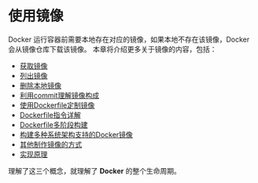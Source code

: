 # 使用镜像

Docker 运行容器前需要本地存在对应的镜像，如果本地不存在该镜像，Docker会从镜像仓库下载该镜像。
本章将介绍更多关于镜像的内容，包括：

* [获取镜像](docker/image/获取镜像.md)
* [列出镜像](docker/image/列出镜像.md)
* [删除本地镜像](docker/image/删除本地镜像.md)
* [利用commit理解镜像构成](docker/image/利用commit理解镜像构成.md)
* [使用Dockerfile定制镜像](docker/image/使用Dockerfile定制镜像.md)
* [Dockerfile指令详解](docker/image/Dockerfile指令详解.md) 
* [Dockerfile多阶段构建](docker/image/Dockerfile多阶段构建.md)
* [构建多种系统架构支持的Docker镜像](docker/image/构建多种系统架构支持的Docker镜像.md)
* [其他制作镜像的方式](docker/image/其他制作镜像的方式.md)
* [实现原理](docker/image/Dockerfile多阶段构建.md)

理解了这三个概念，就理解了 **Docker** 的整个生命周期。